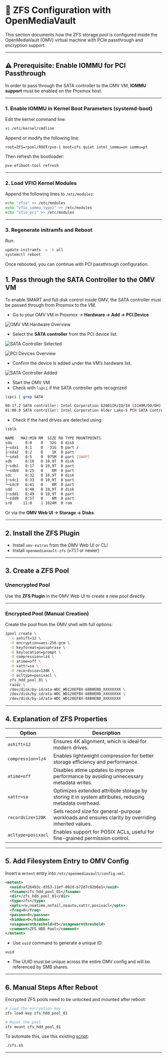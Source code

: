 # 💾 ZFS Configuration with OpenMediaVault

This section documents how the ZFS storage pool is configured inside the OpenMediaVault (OMV) virtual machine with PCIe passthrough and encryption support.

---

## ⚠️ Prerequisite: Enable IOMMU for PCI Passthrough

In order to pass through the SATA controller to the OMV VM, **IOMMU support** must be enabled on the Proxmox host.

---

### 1. Enable IOMMU in Kernel Boot Parameters (systemd-boot)

Edit the kernel command line:

```bash
vi /etc/kernel/cmdline
```

Append or modify the following line:

```
root=ZFS=rpool/ROOT/pve-1 boot=zfs quiet intel_iommu=on iommu=pt
```

Then refresh the bootloader:

```bash
pve-efiboot-tool refresh
```

---

### 2. Load VFIO Kernel Modules

Append the following lines to `/etc/modules`:

```bash
echo "vfio" >> /etc/modules
echo "vfio_iommu_type1" >> /etc/modules
echo "vfio_pci" >> /etc/modules
```

---

### 3. Regenerate initramfs and Reboot

Run:

```bash
update-initramfs -u -k all
systemctl reboot
```

Once rebooted, you can continue with PCI passthrough configuration.

## 1. Pass through the SATA Controller to the OMV VM

To enable SMART and full disk control inside OMV, the SATA controller must be passed through from Proxmox to the VM.

- Go to your OMV VM in Proxmox → **Hardware → Add → PCI Device**

![OMV VM Hardware Overview](../images/omv-vm-hardware.png)

- Select the **SATA controller** from the PCI device list.

![SATA Controller Selected](../images/omv-vm-hardware-sata-controller-selected.png)

![PCI Devices Overview](../images/omv-vm-hardware-pci-devices.png)

- Confirm the device is added under the VM’s hardware list.

![SATA Controller Added](../images/omv-vm-hardware-sata-controller-added.png)



- Start the OMV VM
- Check with `lspci` if the SATA controller gets recognized

```bash
lspci | grep SATA
```

```bash
00:1f.2 SATA controller: Intel Corporation 82801IR/IO/IH (ICH9R/DO/DH) 6 port SATA Controller [AHCI mode] (rev 02)
01:00.0 SATA controller: Intel Corporation Alder Lake-S PCH SATA Controller [AHCI Mode] (rev 11)
```

- Check if the hard drives are detected using:

```bash
lsblk
```

```bash
NAME   MAJ:MIN RM  SIZE RO TYPE MOUNTPOINTS
sda      8:0    0   32G  0 disk
├─sda1   8:1    0   31G  0 part /
├─sda2   8:2    0    1K  0 part
└─sda5   8:5    0  975M  0 part [SWAP]
sdb      8:16   0 10,9T  0 disk
├─sdb1   8:17   0 10,9T  0 part
└─sdb9   8:25   0    8M  0 part
sdc      8:32   0 10,9T  0 disk
├─sdc1   8:33   0 10,9T  0 part
└─sdc9   8:41   0    8M  0 part
sdd      8:48   0 10,9T  0 disk
├─sdd1   8:49   0 10,9T  0 part
└─sdd9   8:57   0    8M  0 part
sr0     11:0    1 1024M  0 rom
```

Or via the **OMV Web UI → Storage → Disks**

---

## 2. Install the ZFS Plugin

- Install `omv-extras` from the OMV Web UI or CLI
- Install `openmediavault-zfs` (v7.1.1 or newer)

---

## 3. Create a ZFS Pool

### Unencrypted Pool

Use the **ZFS Plugin** in the OMV Web UI to create a new pool directly.

---

### Encrypted Pool (Manual Creation)

Create the pool from the OMV shell with full options:

```bash
zpool create \
  -o ashift=12 \
  -O encryption=aes-256-gcm \
  -O keyformat=passphrase \
  -O keylocation=prompt \
  -O compression=lz4 \
  -O atime=off \
  -O xattr=sa \
  -O recordsize=128K \
  -O acltype=posixacl \
  zfs_hdd_pool_01 \
  raidz \
  /dev/disk/by-id/ata-WDC_WD120EFBX-68B0EN0_XXXXXXXX \
  /dev/disk/by-id/ata-WDC_WD120EFBX-68B0EN0_XXXXXXXX \
  /dev/disk/by-id/ata-WDC_WD120EFBX-68B0EN0_XXXXXXXX
```

---

## 4. Explanation of ZFS Properties

| Option | Description |
|--------|-------------|
| `ashift=12` | Ensures 4K alignment, which is ideal for modern drives. |
| `compression=lz4` | Enables lightweight compression for better storage efficiency and performance. |
| `atime=off` | Disables atime updates to improve performance by avoiding unnecessary metadata writes. |
| `xattr=sa` | Optimizes extended attribute storage by storing it in system attributes, reducing metadata overhead. |
| `recordsize=128K` | Sets record size for general-purpose workloads and ensures clarity by overriding inherited values. |
| `acltype=posixacl` | Enables support for POSIX ACLs, useful for fine-grained permission control. |


---

## 5. Add Filesystem Entry to OMV Config

Insert a `mntent` entry into `/etc/openmediavault/config.xml`:

```xml
<mntent>
  <uuid>af26493c-d353-11ef-802d-b72d7c92b6e1</uuid>
  <fsname>zfs_hdd_pool_01</fsname>
  <dir>/zfs_hdd_pool_01</dir>
  <type>zfs</type>
  <opts>rw,noatime,nofail,noauto,xattr,posixacl</opts>
  <freq>0</freq>
  <passno>0</passno>
  <hidden>0</hidden>
  <usagewarnthreshold>85</usagewarnthreshold>
  <comment>ZFS HDD Pool</comment>
</mntent>
```

- Use `uuid` command to generate a unique ID:

```bash
uuid
```

- The UUID must be unique across the entire OMV config and will be referenced by SMB shares.

---

## 6. Manual Steps After Reboot

Encrypted ZFS pools need to be unlocked and mounted after reboot:

```bash
# Load the encryption key
zfs load-key zfs_hdd_pool_01

# Mount the pool
zfs mount zfs_hdd_pool_01
```

To automate this, use this existing [script](https://github.com/Rau-N/zfs-key-loader):

```bash
./zfs.sh
```

---
